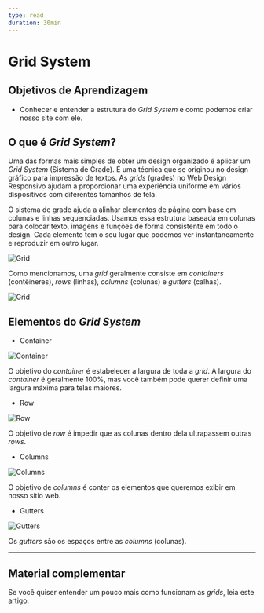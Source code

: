 ```yaml
---
type: read
duration: 30min
---
```


# Grid System

## Objetivos de Aprendizagem

- Conhecer e entender a estrutura do *Grid System* e como podemos criar nosso
  site com ele.

## O que é *Grid System*?

Uma das formas mais simples de obter um design organizado é aplicar um *Grid
System* (Sistema de Grade). É uma técnica que se originou no design gráfico para
impressão de textos. As *grids* (grades) no Web Design Responsivo ajudam a
proporcionar uma experiência uniforme em vários dispositivos com diferentes
tamanhos de tela.

O sistema de grade ajuda a alinhar elementos de página com base em colunas e
linhas sequenciadas. Usamos essa estrutura baseada em colunas para colocar
texto, imagens e funções de forma consistente em todo o design. Cada elemento
tem o seu lugar que podemos ver instantaneamente e reproduzir em outro lugar.

![Grid](https://camo.githubusercontent.com/1a3e525985d883b828432c55f65c608b4921feff/687474703a2f2f746573742e76697369746e6f727761792e6f72672f77702d636f6e74656e742f75706c6f6164732f73697465732f322f323031332f30322f477269645f332e706e67)

Como mencionamos, uma *grid* geralmente consiste em *containers* (contêineres),
*rows* (linhas), *columns* (colunas) e *gutters* (calhas).

![Grid](https://camo.githubusercontent.com/c11e6c49f2117fbfad0f32669953e9e7b28f2633/68747470733a2f2f6d646e2e6d6f7a696c6c6164656d6f732e6f72672f66696c65732f31333839392f677269642e706e67)

## Elementos do *Grid System*

- Container

![Container](https://camo.githubusercontent.com/4c3d277ab34ed1268ee73fd906924921c33672c0/687474703a2f2f6a346e2e636f2f636f6e74656e742f342d626c6f672f31312d4372656174696e672d796f75722d6f776e2d6373732d677269642d73797374656d2f636f6e7461696e65722e706e67)

O objetivo do *container* é estabelecer a largura de toda a *grid*. A largura do
*container* é geralmente 100%, mas você também pode querer definir uma largura
máxima para telas maiores.

- Row

![Row](https://camo.githubusercontent.com/adb0ba784b72c8adab3c466743eb338d443bdcdb/687474703a2f2f6a346e2e636f2f636f6e74656e742f342d626c6f672f31312d4372656174696e672d796f75722d6f776e2d6373732d677269642d73797374656d2f726f772e706e67)

O objetivo de *row* é impedir que as colunas dentro dela ultrapassem outras
*rows*.

- Columns

![Columns](https://camo.githubusercontent.com/2725351b07c403c1e3d56597e2b7f0dfe29f8e84/687474703a2f2f6a346e2e636f2f636f6e74656e742f342d626c6f672f31312d4372656174696e672d796f75722d6f776e2d6373732d677269642d73797374656d2f636f6c756d6e2e706e67)

O objetivo de *columns* é conter os elementos que queremos exibir em nosso sítio
web.

- Gutters

![Gutters](https://camo.githubusercontent.com/c73f70a89038801b38159cbf37666dec199c5d0c/687474703a2f2f6a346e2e636f2f636f6e74656e742f342d626c6f672f31312d4372656174696e672d796f75722d6f776e2d6373732d677269642d73797374656d2f636f6c756d6e2d677574746572732e706e67)

Os *gutters* são os espaços entre as *columns* (colunas).

***

## Material complementar

Se você quiser entender um pouco mais como funcionam as *grids*, leia este
[artigo](https://medium.com/@antonellaweyler/grid-system-e-seus-layouts-6cdf653943ba).
